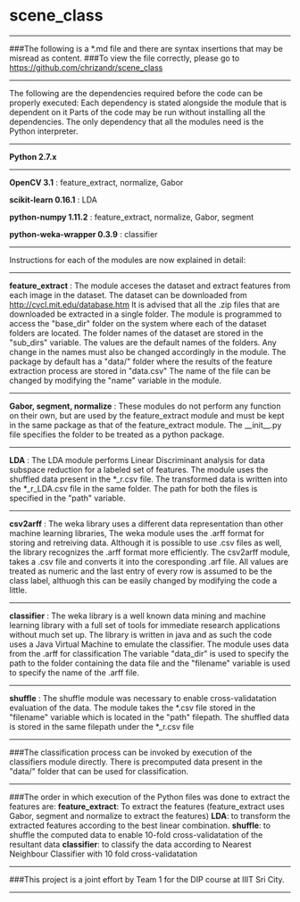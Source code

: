 # scene_class
____________________________________________________________________________________________________
###The following is a \*.md file and there are syntax insertions that may be misread as content.
###To view the file correctly, please go to https://github.com/chrizandr/scene_class
____________________________________________________________________________________________________
The following are the dependencies required before the code can be properly executed:
Each dependency is stated alongside the module that is dependent on it Parts of the code may be run without installing all the dependencies. The only dependency that all the modules need is the Python interpreter.
***
**Python 2.7.x**
***
**OpenCV 3.1** : feature_extract, normalize, Gabor

**scikit-learn 0.16.1** : LDA

**python-numpy 1.11.2** : feature_extract, normalize, Gabor, segment

**python-weka-wrapper 0.3.9** : classifier

***
Instructions for each of the modules are now explained in detail:
***
**feature_extract** : The module acceses the dataset and extract features from each image in the dataset. The dataset can be downloaded from http://cvcl.mit.edu/database.htm
It is advised that all the .zip files that are downloaded be extracted in a single folder. The module is programmed to access the "base\_dir" folder on the system where each of the dataset folders are located. The folder names of the dataset are stored in the "sub\_dirs" variable. The values are the default names of the folders. Any change in the names must also be changed accordingly in the module. The package by default has a "data/" folder where the results of the feature extraction process are stored in "data.csv" The name of the file can be changed by modifying the "name" variable in the module.
***
**Gabor, segment, normalize** : These modules do not perform any function on their own, but are used by the feature\_extract module and must be kept in the same package as that of the feature_extract module. The \_\_init\_\_.py file specifies the folder to be treated as a python package.
***
**LDA** : The LDA module performs Linear Discriminant analysis for data subspace reduction for a labeled set of features. The module uses the shuffled data present in the \*\_r.csv file. The transformed data is written into the \*\_r\_LDA.csv file in the same folder. The path for both the files is specified in the "path" variable.
***
**csv2arff** : The weka library uses a different data representation than other machine learning libraries, The weka module uses the .arff format for storing and retreiving data. Although it is possible to use .csv files as well, the library recognizes the .arff format more efficiently. The csv2arff module, takes a .csv file and converts it into the coresponding .arf file. All values are treated as numeric and the last entry of every row is assumed to be the class label, althuogh this can be easily changed by modifying the code a little.
***
**classifier** : The weka library is a well known data mining and machine learning library with a full set of tools for immediate research applications without much set up. The library is written in java and as such the code uses a Java Virtual Machine to emulate the classifier. The module uses data from the .arff for classification The variable "data_dir" is used to specify the path to the folder containing the data file and the "filename" variable is used to specify the name of the .arff file.
***
**shuffle** : The shuffle module was necessary to enable cross-validatation evaluation of the data. The module takes the \*.csv file stored in the "filename" variable which is located in the "path" filepath. The shuffled data is stored in the same filepath under the \*\_r.csv file
***
###The classification process can be invoked by execution of the classifiers module directly. There is precomputed data present in the "data/" folder that can be used for classification.
***
###The order in which execution of the Python files was done to extract the features are:
**feature_extract**: To extract the features (feature_extract uses Gabor, segment and normalize to extract the features)
**LDA**: to transform the extracted features according to the best linear combination.
**shuffle**: to shuffle the computed data to enable 10-fold cross-validatation of the resultant data
**classifier**: to classify the data according to Nearest Neighbour Classifier with 10 fold cross-validatation
***
###This project is a joint effort by Team 1 for the DIP course at IIIT Sri City.
________________________________________________________________________________________________
